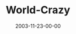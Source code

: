 ---
layout: message
category: message
series: "Crazy Church"
title: "World-Crazy"
date: 2003-11-23-00-00
message_id: 196
audio: "http://s3.amazonaws.com/crossroads-media/media/legacy/mp3/CC_03_11-23-03_World_Crazy.mp3"
audio-duration: "36:19"
explicit: "N"
---